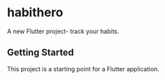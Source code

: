# habithero

A new Flutter project- track your habits.


## Getting Started

This project is a starting point for a Flutter application.


